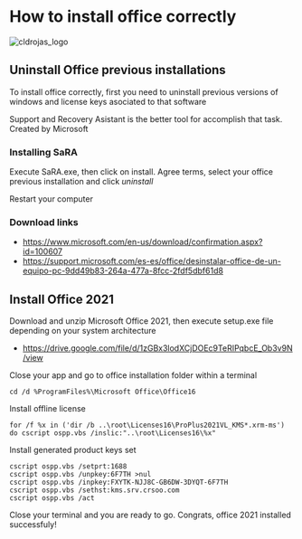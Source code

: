 # How to install office correctly

![cldrojas_logo](https://github.com/cldrojas/portfolio/blob/master/public/img/Daniel%20Rojas%20Brand.png)

## Uninstall Office previous installations

To install office correctly, first you need to uninstall previous versions of windows and license keys asociated to that software

Support and Recovery Asistant is the better tool for accomplish that task. Created by Microsoft

### Installing SaRA

Execute SaRA.exe, then click on install. Agree terms, select your office previous installation and click _uninstall_

Restart your computer

### Download links

- https://www.microsoft.com/en-us/download/confirmation.aspx?id=100607
- https://support.microsoft.com/es-es/office/desinstalar-office-de-un-equipo-pc-9dd49b83-264a-477a-8fcc-2fdf5dbf61d8

## Install Office 2021

Download and unzip Microsoft Office 2021, then execute setup.exe file depending on your system architecture

- https://drive.google.com/file/d/1zGBx3lodXCjDOEc9TeRIPqbcE_Ob3v9N/view

Close your app and go to office installation folder within a terminal

```
cd /d %ProgramFiles%\Microsoft Office\Office16
```

Install offline license

```
for /f %x in ('dir /b ..\root\Licenses16\ProPlus2021VL_KMS*.xrm-ms') do cscript ospp.vbs /inslic:"..\root\Licenses16\%x"
```

Install generated product keys set

```
cscript ospp.vbs /setprt:1688
cscript ospp.vbs /unpkey:6F7TH >nul
cscript ospp.vbs /inpkey:FXYTK-NJJ8C-GB6DW-3DYQT-6F7TH
cscript ospp.vbs /sethst:kms.srv.crsoo.com
cscript ospp.vbs /act
```

Close your terminal and you are ready to go. Congrats, office 2021 installed successfuly!
